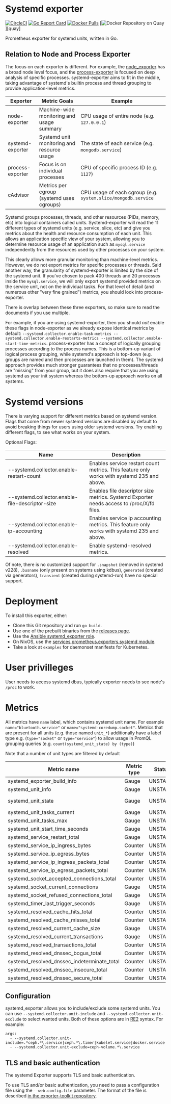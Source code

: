 # Systemd exporter

[![CircleCI](https://circleci.com/gh/prometheus-community/systemd_exporter/tree/master.svg?style=shield)](circleci)
[![Go Report Card](https://goreportcard.com/badge/github.com/prometheus-community/systemd_exporter)](https://goreportcard.com/report/github.com/prometheus-community/systemd_exporter)
[![Docker Pulls](https://img.shields.io/docker/pulls/prometheuscommunity/systemd-exporter.svg?maxAge=604800)](https://hub.docker.com/r/prometheuscommunity/systemd-exporter)
[![Docker Repository on Quay](https://quay.io/repository/prometheuscommunity/systemd-exporter/status)][quay]

Prometheus exporter for systemd units, written in Go.

## Relation to Node and Process Exporter

The focus on each exporter is different. For example, the [node_exporter](https://github.com/prometheus/node_exporter/) has a broad node level focus, and the [process-exporter](https://github.com/ncabatoff/process-exporter)
is focused on deep analysis of specific processes. systemd-exporter aims to fit in the middle, taking 
advantage of systemd's builtin process and thread grouping to provide application-level metrics. 

| Exporter         | Metric Goals                               | Example                                            |
| ---------------- | ------------------------------------------ | -------------------------------------------------- |
| node-exporter    | Machine-wide monitoring and usage summary  | CPU usage of entire node (e.g. `127.0.0.1`)        |
| systemd-exporter | Systemd unit monitoring and resource usage | The state of each service (e.g. `mongodb.service`) |
| process-exporter | Focus is on individual processes           | CPU of specific process ID (e.g. `1127`)           |
| cAdvisor         | Metrics per cgroup (systemd uses cgroups)  | CPU usage of each cgroup (e.g. `system.slice/mongodb.service`

Systemd groups processes, threads, and other resources (PIDs, memory, etc) into logical containers 
called units. Systemd-exporter will read the 11 different types of systemd units (e.g. service, slice, etc)
and give you metrics about the health and resource consumption of each unit. This allows an application
specific view of your system, allowing you to determine resource usage of an application such as 
`mysql.service` independently from the resources used by other processes on your system.

This clearly allows more granular monitoring than machine-level metrics. However, we do not export 
metrics for specific processes or threads. Said another way, the granularity of systemd-exporter is 
limited by the size of the systemd unit. If you've chosen to pack 400 threads and 20 processes inside
the `mysql.service`, we will only export systemd provided metrics on the service unit, not on the
individual tasks. For that level of detail (and numerous other "very fine grained") metrics, you
should look into process-exporter.

There is overlap between these three exporters, so make sure to read the documents if you use multiple. 

For example, if you are using systemd-exporter, then you should *not* enable these flags in node-exporter 
as we already expose identical metrics by default: `--systemd.collector.enable-task-metrics --systemd.collector.enable-restarts-metrics
 --systemd.collector.enable-start-time-metrics`. process-exporter has a concept of logically grouping
processes according to the process names. This is a bottom-up variant of logical process grouping, while 
systemd's approach is top-down (e.g. groups are named and then processes are launched in them). The systemd
approach provides much stronger guarantees that no processes/threads are "missing" from your group, but 
it does also require that you are using systemd as your init system whereas the bottom-up approach works
on all systems.

# Systemd versions

There is varying support for different metrics based on systemd version. 
Flags that come from newer systemd versions are disabled by default to avoid breaking things for users using older systemd versions. Try enabling different flags, to see what works on your system.

Optional Flags:

Name     | Description | 
---------|-------------|
--systemd.collector.enable-restart-count | Enables service restart count metrics. This feature only works with systemd 235 and above.
--systemd.collector.enable-file-descriptor-size | Enables file descriptor size metrics. Systemd Exporter needs access to /proc/X/fd files.
--systemd.collector.enable-ip-accounting | Enables service ip accounting metrics. This feature only works with systemd 235 and above.
--systemd.collector.enable-resolved | Enable systemd-resolved metrics.

Of note, there is no customized support for `.snapshot` (removed in systemd v228), `.busname` (only present on systems using kdbus), `generated` (created via generators), `transient` (created during systemd-run) have no special support. 

# Deployment

To install this exporter, either:

 * Clone this Git repository and run `go build`.
 * Use one of the prebuilt binaries from the [releases page](https://github.com/prometheus-community/systemd_exporter/releases/).
 * Use the [Ansible systemd_exporter role](https://prometheus-community.github.io/ansible/branch/main/systemd_exporter_role.html).
 * On NixOS, use the [services.prometheus.exporters.systemd module](https://github.com/NixOS/nixpkgs/blob/master/nixos/modules/services/monitoring/prometheus/exporters.nix).
 * Take a look at `examples` for daemonset manifests for Kubernetes.

# User privilleges

User needs to access systemd dbus, typically exporter needs to see node's `/proc` to work.

# Metrics

All metrics have `name` label, which contains systemd unit name. For example 
`name="bluetooth.service"` or `name="systemd-coredump.socket"`. Metrics that 
are present for all units (e.g. those named `unit_*`) additionally have a 
label type e.g. (`type="socket"` or `type="service"`) to allow usage in 
PromQL grouping queries (e.g. `count(systemd_unit_state) by (type)`)

Note that a number of unit types are filtered by default

| Metric name                                | Metric type | Status   | Cardinality                                                        |
| ------------------------------------------ | ----------- | -------- | ------------------------------------------------------------------ |
| systemd_exporter_build_info                | Gauge       | UNSTABLE | 1 per systemd-exporter                                             |
| systemd_unit_info                          | Gauge       | UNSTABLE | 1 per service + 1 per mount                                        |
| systemd_unit_state                         | Gauge       | UNSTABLE | 5 per unit {state="activating/active/deactivating/failed/inactive} |
| systemd_unit_tasks_current                 | Gauge       | UNSTABLE | 1 per service                                                      |
| systemd_unit_tasks_max                     | Gauge       | UNSTABLE | 1 per service                                                      |
| systemd_unit_start_time_seconds            | Gauge       | UNSTABLE | 1 per service                                                      |
| systemd_service_restart_total              | Gauge       | UNSTABLE | 1 per service                                                      |
| systemd_service_ip_ingress_bytes           | Counter     | UNSTABLE | 1 per service                                                      |
| systemd_service_ip_egress_bytes            | Counter     | UNSTABLE | 1 per service                                                      |
| systemd_service_ip_ingress_packets_total   | Counter     | UNSTABLE | 1 per service                                                      |
| systemd_service_ip_egress_packets_total    | Counter     | UNSTABLE | 1 per service                                                      |
| systemd_socket_accepted_connections_total  | Counter     | UNSTABLE | 1 per socket                                                       |
| systemd_socket_current_connections         | Gauge       | UNSTABLE | 1 per socket                                                       |
| systemd_socket_refused_connections_total   | Gauge       | UNSTABLE | 1 per socket                                                       |
| systemd_timer_last_trigger_seconds         | Gauge       | UNSTABLE | 1 per timer                                                        |
| systemd_resolved_cache_hits_total          | Counter     | UNSTABLE | 1 per systemd-exporter                                             |
| systemd_resolved_cache_misses_total        | Counter     | UNSTABLE | 1 per systemd-exporter                                             |
| systemd_resolved_current_cache_size        | Gauge       | UNSTABLE | 1 per systemd-exporter                                             |
| systemd_resolved_current_transactions      | Gauge       | UNSTABLE | 1 per systemd-exporter                                             |
| systemd_resolved_transactions_total        | Counter     | UNSTABLE | 1 per systemd-exporter                                             |
| systemd_resolved_dnssec_bogus_total        | Counter     | UNSTABLE | 1 per systemd-exporter                                             |
| systemd_resolved_dnssec_indeterminate_total| Counter     | UNSTABLE | 1 per systemd-exporter                                             |
| systemd_resolved_dnssec_insecure_total     | Counter     | UNSTABLE | 1 per systemd-exporter                                             |
| systemd_resolved_dnssec_secure_total       | Counter     | UNSTABLE | 1 per systemd-exporter                                             |

## Configuration

systemd_exporter allows you to include/exclude some systemd units. You can use `--systemd.collector.unit-include` and `--systemd.collector.unit-exclude` to select wanted units. Both of these options are in [RE2](https://github.com/google/re2/wiki/Syntax) syntax. For example:

```
args:
  - --systemd.collector.unit-include=.*ceph.*\.service|ceph.*\.timer|kubelet.service|docker.service
  - --systemd.collector.unit-exclude=ceph-volume.*\.service
```

## TLS and basic authentication

The systemd Exporter supports TLS and basic authentication.

To use TLS and/or basic authentication, you need to pass a configuration file
using the `--web.config.file` parameter. The format of the file is described
[in the exporter-toolkit repository](https://github.com/prometheus/exporter-toolkit/blob/master/docs/web-configuration.md).
